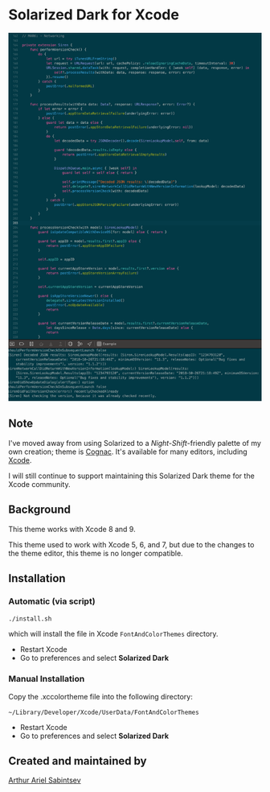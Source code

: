 Solarized Dark for Xcode
========================

![Solarized Dark Screen Shot](https://github.com/ArtSabintsev/Solarized-Dark-for-Xcode/blob/master/solarizedDark.png?raw=true "Solarized Dark Screenshot")

## Note

I've moved away from using Solarized to a _Night-Shift_-friendly palette of my own creation; theme is [Cognac](https://github.com/ArtSabintsev/Cognac). It's available for many editors, including [Xcode](https://github.com/ArtSabintsev/Cognac-Xcode).

I will still continue to support maintaining this Solarized Dark theme for the Xcode community.

## Background
This theme works with Xcode 8 and 9.

This theme used to work with Xcode 5, 6, and 7, but due to the changes to the theme editor, this theme is no longer compatible.

## Installation

### Automatic (via script)
```
./install.sh
```

which will install the file in Xcode `FontAndColorThemes` directory.

- Restart Xcode
- Go to preferences and select **Solarized Dark**

### Manual Installation
Copy the .xccolortheme file into the following directory:

```
~/Library/Developer/Xcode/UserData/FontAndColorThemes
```

- Restart Xcode
- Go to preferences and select **Solarized Dark**

## Created and maintained by
[Arthur Ariel Sabintsev](http://www.sabintsev.com)
